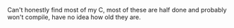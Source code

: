 Can't honestly find most of my C, most of these are half done and probably won't compile, have no idea how old they are.
